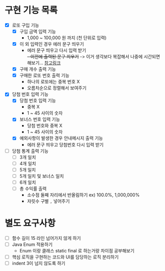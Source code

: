 # 구현 기능 목록

- [x]  로또 구입 기능
    - [x]  구입 금액 입력 기능
        - 1,000 ~ 100,000 원 까지 (천 단위로 입력)
    - [x]  이 외 입력인 경우 에러 문구 띄우기
        - 에러 문구 띄우고 다시 입력 받기  
        ~~- 이전에 출력된 문구 지우기~~ -> 이거 생각보다 복잡해서 나중에 시간되면 해보기... [참고링크](https://www.delftstack.com/ko/howto/java/java-clear-console/)
    - [x]  구매 개수 출력 기능
    - [x]  구매한 로또 번호 출력 기능
        - 하나의 로또에는 중복 번호 X
        - 오름차순으로 정렬해서 보여주기
- [x]  당첨 번호 입력 기능
    - [x]  당첨 번호 입력 기능
        - 중복 X
        - 1 ~ 45 사이의 숫자
    - [x]  보너스 번호 입력 기능
        - 당첨 번호와 중복 X
        - 1 ~ 45 사이의 숫자
    - [x]  예외사항이 발생한 경우 안내메시지 출력 기능
        - 에러 문구 띄우고 당첨번호 다시 입력 받기
- [ ]  당첨 통계 출력 기능
    - [ ]  3개 일치
    - [ ]  4개 일치
    - [ ]  5개 일치
    - [ ]  5개 일치 및 보너스 일치
    - [ ]  6개 일치
    - [ ]  총 수익률 출력
        - 소수점 둘째 자리에서 반올림하기 ex) 100.0%, 1,000,000%
        - 자릿수 구별 `,` 넣어주기

# 별도 요구사항

- [ ]  함수 길이 15 라인 넘어가지 않게 하기
- [ ]  Java Enum 적용하기
    - Enum 이랑 클래스 static final 로 하는거랑 차이점 공부해보기
- [ ]  핵심 로직을 구현하는 코드와 UI를 담당하는 로직 분리하기
- [ ]  indent 3이 넘지 않도록 하기
